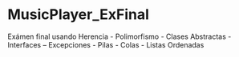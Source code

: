 # MusicPlayer_ExFinal
Exámen final usando Herencia - Polimorfismo - Clases Abstractas - Interfaces – Excepciones - Pilas - Colas - Listas Ordenadas
